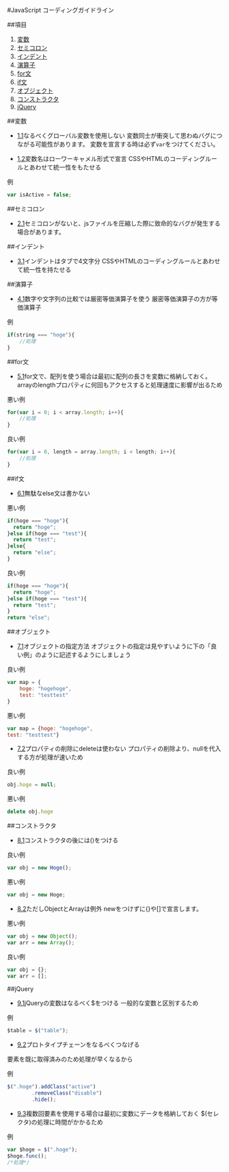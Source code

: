 #JavaScript コーディングガイドライン

##項目

  1. [変数](#変数)
  1. [セミコロン](#セミコロン)
  1. [インデント](#インデント)
  1. [演算子](#演算子)
  1. [for文](#for文)
  1. [if文](#if文)
  1. [オブジェクト](#オブジェクト)
  1. [コンストラクタ](#コンストラクタ)
  1. [jQuery](#jQuery)

##変数

 - [1.1](#1.1)なるべくグローバル変数を使用しない
変数同士が衝突して思わぬバグにつながる可能性があります。
変数を宣言する時は必ず```var```をつけてください。

 - [1.2](#1.2)変数名はローワーキャメル形式で宣言
CSSやHTMLのコーディングルールとあわせて統一性をもたせる

例

```javascript
var isActive = false;
```

##セミコロン

 - [2.1](#2.1)セミコロンがないと、jsファイルを圧縮した際に致命的なバグが発生する場合があります。



##インデント
 - [3.1](#3.1)インデントはタブで4文字分
CSSやHTMLのコーディングルールとあわせて統一性を持たせる


##演算子
 - [4.1](#4.1)数字や文字列の比較では厳密等価演算子を使う
厳密等価演算子の方が等価演算子

例
```javascript
if(string === "hoge"){
	//処理
}
```
##for文
 - [5.1](#5.1)for文で、配列を使う場合は最初に配列の長さを変数に格納しておく。
arrayのlengthプロパティに何回もアクセスすると処理速度に影響が出るため

悪い例
```javascript
for(var i = 0; i < array.length; i++){
	//処理
}
```
良い例
```javascript
for(var i = 0, length = array.length; i < length; i++){
	//処理
}
```

##if文
 - [6.1](#6.1)無駄なelse文は書かない

悪い例
```javascript
if(hoge === "hoge"){
  return "hoge";
}else if(hoge === "test"){
  return "test";
}else{
  return "else";
}
```
良い例
```javascript
if(hoge === "hoge"){
  return "hoge";
}else if(hoge === "test"){
  return "test";
}
return "else";
```


##オブジェクト

 - [7.1](#7.1)オブジェクトの指定方法
オブジェクトの指定は見やすいように下の「良い例」のように記述するようにしましょう

良い例
```javascript
var map = {
	hoge: "hogehoge",
	test: "testtest"
}
```

悪い例
```javascript
var map = {hoge: "hogehoge",
test: "testtest"}
```

 - [7.2](#7.2)プロパティの削除にdeleteは使わない
プロパティの削除より、nullを代入する方が処理が速いため

良い例
```javascript
obj.hoge = null;
```

悪い例

```javascript
delete obj.hoge
```

##コンストラクタ
 - [8.1](#8.1)コンストラクタの後には()をつける

良い例
```javascript
var obj = new Hoge();
```

悪い例

```javascript
var obj = new Hoge;
```

 - [8.2](#8.2)ただしObjectとArrayは例外
newをつけずに{}や[]で宣言します。


悪い例

```javascript
var obj = new Object();
var arr = new Array();
```

良い例

```javascript
var obj = {};
var arr = [];
```

##jQuery

 - [9.1](#9.1)jQueryの変数はなるべく$をつける
一般的な変数と区別するため

例

```javascript
$table = $("table");
```

 - [9.2](#9.2)プロトタイプチェーンをなるべくつなげる

要素を既に取得済みのため処理が早くなるから

例

```javascript
$(".hoge").addClass("active")
		.removeClass("disable")
		.hide();
```

 - [9.3](#9.3)複数回要素を使用する場合は最初に変数にデータを格納しておく
$(セレクタ)の処理に時間がかかるため

例
```javascript
var $hoge = $(".hoge");
$hoge.func();
/*処理*/
```

